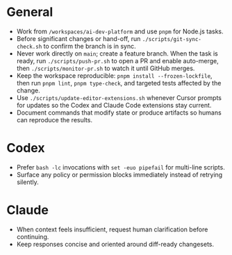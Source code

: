 # General

- Work from `/workspaces/ai-dev-platform` and use `pnpm` for Node.js tasks.
- Before significant changes or hand-off, run `./scripts/git-sync-check.sh` to confirm the branch is in sync.
- Never work directly on `main`; create a feature branch. When the task is ready, run `./scripts/push-pr.sh` to open a PR and enable auto-merge, then `./scripts/monitor-pr.sh` to watch it until GitHub merges.
- Keep the workspace reproducible: `pnpm install --frozen-lockfile`, then run `pnpm lint`, `pnpm type-check`, and targeted tests affected by the change.
- Use `./scripts/update-editor-extensions.sh` whenever Cursor prompts for updates so the Codex and Claude Code extensions stay current.
- Document commands that modify state or produce artifacts so humans can reproduce the results.

# Codex

- Prefer `bash -lc` invocations with `set -euo pipefail` for multi-line scripts.
- Surface any policy or permission blocks immediately instead of retrying silently.

# Claude

- When context feels insufficient, request human clarification before continuing.
- Keep responses concise and oriented around diff-ready changesets.
